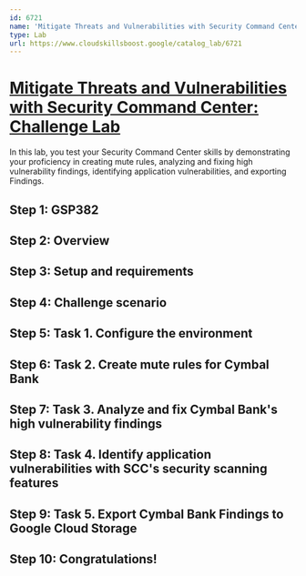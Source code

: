 ```yaml
---
id: 6721
name: 'Mitigate Threats and Vulnerabilities with Security Command Center: Challenge Lab'
type: Lab
url: https://www.cloudskillsboost.google/catalog_lab/6721
---
```


# [Mitigate Threats and Vulnerabilities with Security Command Center: Challenge Lab](https://www.cloudskillsboost.google/catalog_lab/6721)

In this lab, you test your Security Command Center skills by demonstrating your proficiency in creating mute rules, analyzing and fixing high vulnerability findings, identifying application vulnerabilities, and exporting Findings.

## Step 1: GSP382

## Step 2: Overview

## Step 3: Setup and requirements

## Step 4: Challenge scenario

## Step 5: Task 1. Configure the environment

## Step 6: Task 2. Create mute rules for Cymbal Bank

## Step 7: Task 3. Analyze and fix Cymbal Bank's high vulnerability findings

## Step 8: Task 4. Identify application vulnerabilities with SCC's security scanning features

## Step 9: Task 5. Export Cymbal Bank Findings to Google Cloud Storage

## Step 10: Congratulations!
